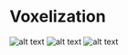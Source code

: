 # Voxelization

![alt text](images/Orange.jpg "Orange")
![alt text](images/Cup.jpg "Cup")
![alt text](images/Models.jpg "Models")
